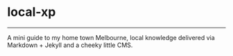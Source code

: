 # local-xp
---
A mini guide to my home town Melbourne, local knowledge delivered via Markdown + Jekyll and a cheeky little CMS. 
